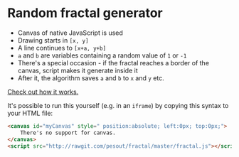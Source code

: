 # Random fractal generator

- Canvas of native JavaScript is used
- Drawing starts in `[x, y]`
- A line continues to `[x+a, y+b]`
- `a` and `b` are variables containing a random value of `1` or `-1`
 - There's a special occasion - if the fractal reaches a border of the canvas, script makes it generate inside it
- After it, the algorithm saves `a` and `b` to `x` and `y` etc.

[Check out how it works.](http://rawgit.com/pesout/fractal/master/fractal.html)

It's possible to run this yourself (e.g. in an `iframe`) by copying this syntax to your HTML file:

```html
<canvas id="myCanvas" style=" position:absolute; left:0px; top:0px;">
	There's no support for canvas. 
</canvas>
<script src="http://rawgit.com/pesout/fractal/master/fractal.js"></script>
```
